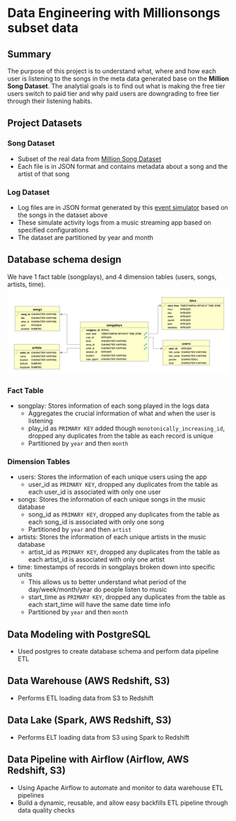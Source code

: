 # Data Engineering with Millionsongs subset data

## Summary
The purpose of this project is to understand what, where and how each user is listening to the songs in the meta data generated base on the **Million Song Dataset**. The analytial goals is to find out what is making the free tier users switch to paid tier and why paid users are downgrading to free tier through their listening habits.

## Project Datasets
### Song Dataset
- Subset of the real data from [Million Song Dataset](http://millionsongdataset.com/)
- Each file is in JSON format and contains metadata about a song and the artist of that song

### Log Dataset
- Log files are in JSON format generated by this [event simulator](https://github.com/Interana/eventsim) based on the songs in the dataset above
- These simulate activity logs from a music streaming app based on specified configurations
- The dataset are partitioned by year and month

## Database schema design
We have 1 fact table (songplays), and 4 dimension tables (users, songs, artists, time).
![](Song_ERD.png)

### Fact Table
- songplay: Stores information of each song played in the logs data
  - Aggregates the crucial information of what and when the user is listening
  - play_id as `PRIMARY KEY` added though `monotonically_increasing_id`, dropped any duplicates from the table as each record is unique
  - Partitioned by `year` and then `month`
  
### Dimension Tables
- users: Stores the information of each unique users using the app
  - user_id as `PRIMARY KEY`, dropped any duplicates from the table as each user_id is associated with only one user
- songs: Stores the information of each unique songs in the music database
  - song_id as `PRIMARY KEY`, dropped any duplicates from the table as each song_id is associated with only one song
  - Partitioned by `year` and then `artist`
- artists: Stores the information of each unique artists in the music database
  - artist_id as `PRIMARY KEY`, dropped any duplicates from the table as each artist_id is associated with only one artist
- time: timestamps of records in songplays broken down into specific units
  - This allows us to better understand what period of the day/week/month/year do people listen to music
  - start_time as `PRIMARY KEY`, dropped any duplicates from the table as each start_time will have the same date time info
  - Partitioned by `year` and then `month`
  
## Data Modeling with PostgreSQL
- Used postgres to create database schema and perform data pipeline ETL

## Data Warehouse (AWS Redshift, S3)
- Performs ETL loading data from S3 to Redshift

## Data Lake (Spark, AWS Redshift, S3)
- Performs ELT loading data from S3 using Spark to Redshift

## Data Pipeline with Airflow (Airflow, AWS Redshift, S3)
- Using Apache Airflow to automate and monitor to data warehouse ETL pipelines
- Build a dynamic, reusable, and allow easy backfills ETL pipeline through data quality checks
